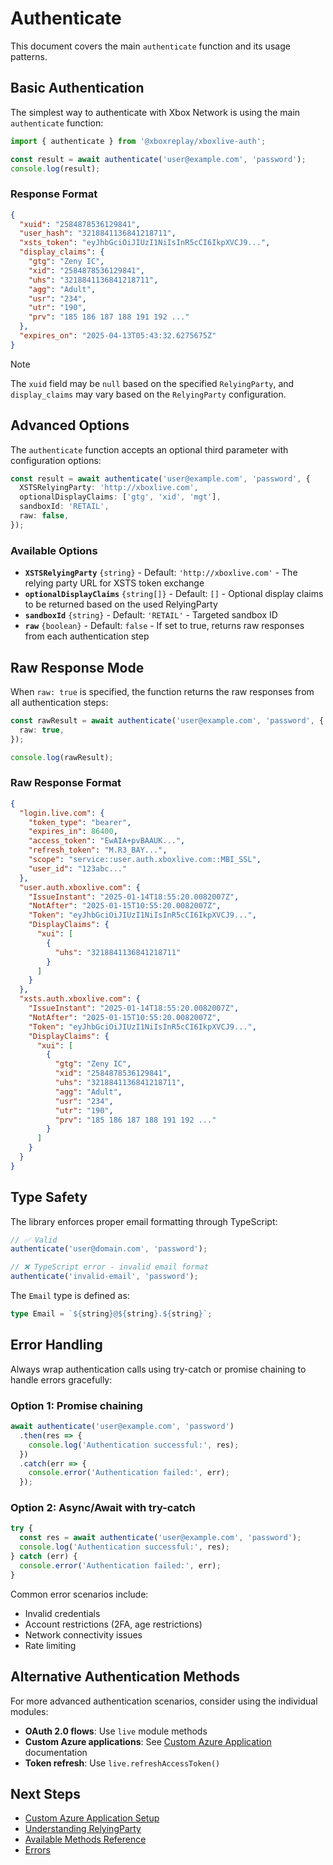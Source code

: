 # Authenticate

This document covers the main `authenticate` function and its usage patterns.

## Basic Authentication

The simplest way to authenticate with Xbox Network is using the main `authenticate` function:

```typescript
import { authenticate } from '@xboxreplay/xboxlive-auth';

const result = await authenticate('user@example.com', 'password');
console.log(result);
```

### Response Format

```json
{
  "xuid": "2584878536129841",
  "user_hash": "3218841136841218711",
  "xsts_token": "eyJhbGciOiJIUzI1NiIsInR5cCI6IkpXVCJ9...",
  "display_claims": {
    "gtg": "Zeny IC",
    "xid": "2584878536129841",
    "uhs": "3218841136841218711",
    "agg": "Adult",
    "usr": "234",
    "utr": "190",
    "prv": "185 186 187 188 191 192 ..."
  },
  "expires_on": "2025-04-13T05:43:32.6275675Z"
}
```

> [!NOTE]
> The `xuid` field may be `null` based on the specified `RelyingParty`, and `display_claims` may vary based on the `RelyingParty` configuration.

## Advanced Options

The `authenticate` function accepts an optional third parameter with configuration options:

```typescript
const result = await authenticate('user@example.com', 'password', {
  XSTSRelyingParty: 'http://xboxlive.com',
  optionalDisplayClaims: ['gtg', 'xid', 'mgt'],
  sandboxId: 'RETAIL',
  raw: false,
});
```

### Available Options

-   **`XSTSRelyingParty`** `{string}` - Default: `'http://xboxlive.com'` - The relying party URL for XSTS token exchange
-   **`optionalDisplayClaims`** `{string[]}` - Default: `[]` - Optional display claims to be returned based on the used RelyingParty
-   **`sandboxId`** `{string}` - Default: `'RETAIL'` - Targeted sandbox ID
-   **`raw`** `{boolean}` - Default: `false` - If set to true, returns raw responses from each authentication step

## Raw Response Mode

When `raw: true` is specified, the function returns the raw responses from all authentication steps:

```typescript
const rawResult = await authenticate('user@example.com', 'password', {
  raw: true,
});

console.log(rawResult);
```

### Raw Response Format

```json
{
  "login.live.com": {
    "token_type": "bearer",
    "expires_in": 86400,
    "access_token": "EwAIA+pvBAAUK...",
    "refresh_token": "M.R3_BAY...",
    "scope": "service::user.auth.xboxlive.com::MBI_SSL",
    "user_id": "123abc..."
  },
  "user.auth.xboxlive.com": {
    "IssueInstant": "2025-01-14T18:55:20.0082007Z",
    "NotAfter": "2025-01-15T10:55:20.0082007Z",
    "Token": "eyJhbGciOiJIUzI1NiIsInR5cCI6IkpXVCJ9...",
    "DisplayClaims": {
      "xui": [
        {
          "uhs": "3218841136841218711"
        }
      ]
    }
  },
  "xsts.auth.xboxlive.com": {
    "IssueInstant": "2025-01-14T18:55:20.0082007Z",
    "NotAfter": "2025-01-15T10:55:20.0082007Z",
    "Token": "eyJhbGciOiJIUzI1NiIsInR5cCI6IkpXVCJ9...",
    "DisplayClaims": {
      "xui": [
        {
          "gtg": "Zeny IC",
          "xid": "2584878536129841",
          "uhs": "3218841136841218711",
          "agg": "Adult",
          "usr": "234",
          "utr": "190",
          "prv": "185 186 187 188 191 192 ..."
        }
      ]
    }
  }
}
```

## Type Safety

The library enforces proper email formatting through TypeScript:

```typescript
// ✅ Valid
authenticate('user@domain.com', 'password');

// ❌ TypeScript error - invalid email format
authenticate('invalid-email', 'password');
```

The `Email` type is defined as:

```typescript
type Email = `${string}@${string}.${string}`;
```

## Error Handling

Always wrap authentication calls using try-catch or promise chaining to handle errors gracefully:

### Option 1: Promise chaining

```typescript
await authenticate('user@example.com', 'password')
  .then(res => {
    console.log('Authentication successful:', res);
  })
  .catch(err => {
    console.error('Authentication failed:', err);
  });
```

### Option 2: Async/Await with try-catch

```typescript
try {
  const res = await authenticate('user@example.com', 'password');
  console.log('Authentication successful:', res);
} catch (err) {
  console.error('Authentication failed:', err);
}
```

Common error scenarios include:

-   Invalid credentials
-   Account restrictions (2FA, age restrictions)
-   Network connectivity issues
-   Rate limiting

## Alternative Authentication Methods

For more advanced authentication scenarios, consider using the individual modules:

-   **OAuth 2.0 flows**: Use `live` module methods
-   **Custom Azure applications**: See [Custom Azure Application](02-Custom_Azure_Application.md) documentation
-   **Token refresh**: Use `live.refreshAccessToken()`

## Next Steps

-   [Custom Azure Application Setup](02-Custom_Azure_Application.md)
-   [Understanding RelyingParty](04-RelyingParty.md)
-   [Available Methods Reference](05-Methods.md)
-   [Errors](09-Errors.md)
